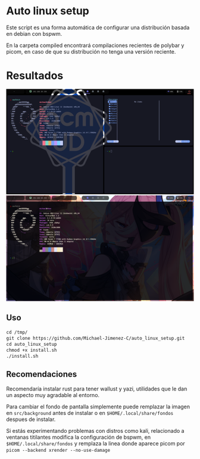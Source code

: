 # Auto linux setup

Este script es una forma automática de configurar una distribución basada en debian con bspwm.

En la carpeta compiled encontrará compilaciones recientes de polybar y picom, en caso de que su distribución no tenga una versión reciente.

# Resultados

<img src='docs/preview1.png'><img/>
<img src='docs/preview2.png'><img/>

## Uso

```
cd /tmp/
git clone https://github.com/Michael-Jimenez-C/auto_linux_setup.git
cd auto_linux_setup
chmod +x install.sh
./install.sh
```

## Recomendaciones

Recomendaría instalar rust para tener wallust y yazi, utilidades que le dan un aspecto muy agradable al entorno.

Para cambiar el fondo de pantalla simplemente puede remplazar la imagen en ``src/background`` antes de instalar o en ``$HOME/.local/share/fondos`` despues de instalar.

Si estás experimentando problemas con distros como kali, relacionado a ventanas titilantes modifica la configuración de bspwm, en ``$HOME/.local/share/fondos`` y remplaza la linea donde aparece picom por ``picom --backend xrender --no-use-damage``
